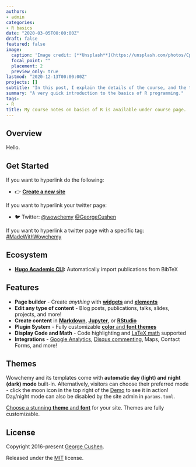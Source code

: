 ```yaml
---
authors:
- admin
categories:
- R basics
date: "2020-03-05T00:00:00Z"
draft: false
featured: false
image:
  caption: 'Image credit: [**Unsplash**](https://unsplash.com/photos/CpkOjOcXdUY)'
  focal_point: ""
  placement: 2
  preview_only: true
lastmod: "2020-12-13T00:00:00Z"
projects: []
subtitle: "In this post, I explain the details of the course, and the topics covered."
summary: "A very quick introduction to the basics of R programming."
tags:
- R
title: My course notes on basics of R is available under course page.
---
```


## Overview

Hello.

## Get Started

If you want to hyperlink do the following:
- 👉 [**Create a new site**](https://wowchemy.com/templates/)

If you want to hyperlink your twitter page:
- 🐦 Twitter: [@wowchemy](https://twitter.com/wowchemy) [@GeorgeCushen](https://twitter.com/GeorgeCushen)

If you want to hyperlink a twitter page with a specific tag:
[#MadeWithWowchemy](https://twitter.com/search?q=(%23MadeWithWowchemy%20OR%20%23MadeWithAcademic)&src=typed_query)


## Ecosystem

* **[Hugo Academic CLI](https://github.com/wowchemy/hugo-academic-cli):** Automatically import publications from BibTeX


## Features

- **Page builder** - Create *anything* with [**widgets**](https://wowchemy.com/docs/page-builder/) and [**elements**](https://wowchemy.com/docs/writing-markdown-latex/)
- **Edit any type of content** - Blog posts, publications, talks, slides, projects, and more!
- **Create content** in [**Markdown**](https://wowchemy.com/docs/writing-markdown-latex/), [**Jupyter**](https://wowchemy.com/docs/import/jupyter/), or [**RStudio**](https://wowchemy.com/docs/install-locally/)
- **Plugin System** - Fully customizable [**color** and **font themes**](https://wowchemy.com/docs/customization/)
- **Display Code and Math** - Code highlighting and [LaTeX math](https://en.wikibooks.org/wiki/LaTeX/Mathematics) supported
- **Integrations** - [Google Analytics](https://analytics.google.com), [Disqus commenting](https://disqus.com), Maps, Contact Forms, and more!


## Themes

Wowchemy and its templates come with **automatic day (light) and night (dark) mode** built-in. Alternatively, visitors can choose their preferred mode - click the moon icon in the top right of the [Demo](https://academic-demo.netlify.com/) to see it in action! Day/night mode can also be disabled by the site admin in `params.toml`.

[Choose a stunning **theme** and **font**](https://wowchemy.com/docs/customization) for your site. Themes are fully customizable.

## License

Copyright 2016-present [George Cushen](https://georgecushen.com).

Released under the [MIT](https://github.com/wowchemy/wowchemy-hugo-modules/blob/master/LICENSE.md) license.
